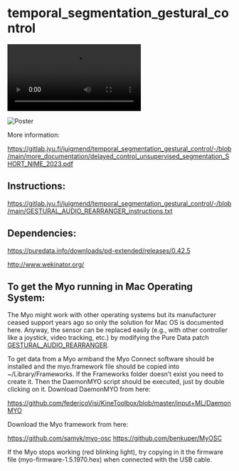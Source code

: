 # temporal_segmentation_gestural_control

![rearranger_ball_DEMO_14_APR_2023.mp4](https://gitlab.jyu.fi/juigmend/temporal_segmentation_gestural_control/-/raw/main/more_documentation/rearranger_ball_DEMO_14_APR_2023.mp4)

![Poster](https://gitlab.jyu.fi/juigmend/temporal_segmentation_gestural_control/-/raw/main/more_documentation/delayed_control_unsupervised_segmentation_POSTER.png)

More information:

https://gitlab.jyu.fi/juigmend/temporal_segmentation_gestural_control/-/blob/main/more_documentation/delayed_control_unsupervised_segmentation_SHORT_NIME_2023.pdf

## Instructions:

https://gitlab.jyu.fi/juigmend/temporal_segmentation_gestural_control/-/blob/main/GESTURAL_AUDIO_REARRANGER_instructions.txt

## Dependencies:

https://puredata.info/downloads/pd-extended/releases/0.42.5

http://www.wekinator.org/

##  To get the Myo running in Mac Operating System:

The Myo might work with other operating systems but its manufacturer ceased support years ago so only the solution for Mac OS is documented here. Anyway, the sensor can be replaced easily (e.g., with other controller like a joystick, video tracking, etc.) by modifying the Pure Data patch [GESTURAL_AUDIO_REARRANGER](https://gitlab.jyu.fi/juigmend/temporal_segmentation_gestural_control/-/blob/main/GESTURAL_AUDIO_REARRANGER_WORK.pd).

To get data from a Myo armband the Myo Connect software should be installed and the myo.framework file should be copied into ~/Library/Frameworks. If the Frameworks folder doesn’t exist you need to create it. Then the DaemonMYO script should be executed, just by double clicking on it.
Download DaemonMYO from here:

https://github.com/federicoVisi/KineToolbox/blob/master/input+ML/DaemonMYO

Download the Myo framework from here:

https://github.com/samyk/myo-osc
https://github.com/benkuper/MyOSC

If the Myo stops working (red blinking light), try copying in it the firmware file (myo-firmware-1.5.1970.hex) when connected with the USB cable.




